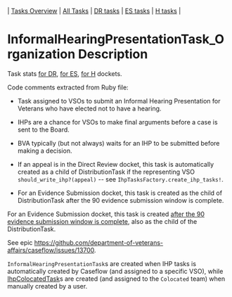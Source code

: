 | [Tasks Overview](../tasks-overview.md) | [All Tasks](../alltasks.md) | [DR tasks](../docket-DR/tasklist.md) | [ES tasks](../docket-ES/tasklist.md) | [H tasks](../docket-H/tasklist.md) |

# InformalHearingPresentationTask_Organization Description

Task stats [for DR](../docket-DR/InformalHearingPresentationTask_Organization.md), [for ES](../docket-ES/InformalHearingPresentationTask_Organization.md), [for H](../docket-H/InformalHearingPresentationTask_Organization.md) dockets.

<!-- class_comments:begin -->
<!-- Do not modify within this block; modify associated rb file instead and run comments_to_descriptions.py. -->
Code comments extracted from Ruby file:
* Task assigned to VSOs to submit an Informal Hearing Presentation for Veterans who have elected not to have a hearing.
* IHPs are a chance for VSOs to make final arguments before a case is sent to the Board.
* BVA typically (but not always) waits for an IHP to be submitted before making a decision.
  
* If an appeal is in the Direct Review docket, this task is automatically created as a child of DistributionTask if the
  representing VSO `should_write_ihp?(appeal)` -- see `IhpTasksFactory.create_ihp_tasks!`.
  
* For an Evidence Submission docket, this task is created as the child of DistributionTask
  after the 90 evidence submission window is complete.
<!-- class_comments:end -->

For an Evidence Submission docket, this task is created [after the 90 evidence submission window is complete](https://github.com/department-of-veterans-affairs/caseflow/blob/e82803c2cdb863b53ece9796ab1a2585739d1e5b/app/models/tasks/evidence_submission_window_task.rb#L13), also as the child of the DistributionTask.

See epic https://github.com/department-of-veterans-affairs/caseflow/issues/13700.

`InformalHearingPresentationTask`s are created when IHP tasks is automatically created by Caseflow (and assigned to a specific VSO), while [IhpColocatedTask](IhpColocatedTask_Organization.md)s are created (and assigned to the `Colocated` team) when manually created by a user.
